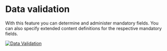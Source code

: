 # Data validation

With this feature you can determine and administer mandatory fields. You can also specify extended content definitions for the respective mandatory fields.

[![Data Validation](../../assets/images/en/system-administration/administration/predefined-content/data-validation/1-dv.png)](../../assets/images/en/system-administration/administration/predefined-content/data-validation/1-dv.png)
